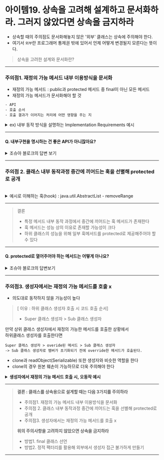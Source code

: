 # 아이템19. 상속을 고려해 설계하고 문서화하라. 그러지 않았다면 상속을 금지하라

- 상속할 때의 주의점도 문서화해놓지 않은 '외부' 클래스는 상속에 주의해야 한다.
- 여기서 `외부`란 프로그래머 통제권 밖에 있어서 언제 어떻게 변경될지 모른다는 뜻이다.

> 상속을 고려한 설계와 문서화란?
---
### 주의점1. 재정의 가능 메서드 내부 이용방식을 문서화
- 재정의 가능 메서드 : public과 protected 메서드 중 final이 아닌 모든 메서드
- 재정의 가능 메서드가 문서화해야 할 것
```
- API
- 호출 순서
- 호출 결과가 이어지는 처리에 어떤 영향을 주는 지
```

<details>
<summary>ex) 내부 동작 방식을 설명하는 Implementation Requirements 예시</summary>

> public boolean remove(Object o)
 
> 메서드 API 설명 (what?  - 무엇을 하는지)   
> Removes a single instance of the specified element from this collection, if it is present (optional operation). 
More formally, removes an element e such that Objects.equals(o, e), if this collection contains one or more such elements. 
Returns true if this collection contained the specified element (or equivalently, if this collection changed as a result of the call).

><b>Implementation Requirements(how? - 내부 동작 방식을 설명):</b>   
This implementation iterates over the collection looking for the specified element.
If it finds the element, it removes the element from the collection **using the iterator's remove method.**(반복자의 remove를 사용해 컬렉션에서 제거)   
> Note that this implementation throws an UnsupportedOperationException if the iterator returned by this collection's iterator method does not implement the remove method and this collection contains the specified object.
---
### 위의 implementation Requirements가 필요한 이유
- iterator 메서드를 재정의 > remove 메서드에 영향을 줄 수 있음을 캐치!
- 아이템18(상속 대신 컴포지션을 고려하라)에서 상위 클래스의 내부구현을 몰라 오작동이 났던 addAll과 같은 상황을 방지
</details>

---
#### Q. 내부구현을 명시하는 건 좋은 API가 아니잖아요?
<details>
<summary>조슈아 블로크의 답변 보기 </summary>
 
- `좋은 API문서란 어떻게 가 아닌 무엇을 하는지 설명해야 한다`와 대조되지 않는가?
> **A : 상속을 사용하는 한 어쩔 수 없다.**    
> 상속이 캡슐화를 해치기 때문에 안전하게 상속하기 위해선 내부구현 방식을 설명해야 한다.
</details>

---

### 주의점 2. 클래스 내부 동작과정 중간에 끼어드는 훅을 선별해 protected로 공개

<br>
<details>
<summary>
예시로 이해하는 훅(hook) : java.util.AbstractList - removeRange </summary>

> **point1. removeRange는 fromIndex에서 toIndex까지 원소를 제거하는 메서드이다.**
```java
protected void removeRange(int fromIndex, int toIndex) {
        ListIterator<E> it = listIterator(fromIndex);
        for (int i=0, n=toIndex-fromIndex; i<n; i++) {
            it.next();
            it.remove();
        }
    }
```
- 여기서 포인트는 왜 removeRange의 접근제어자가 protected(하위 클래스에 공개)인지 이해하는 것이다.
---
> **point2. removeRange는 clear를 고성능으로 구현할 때 사용된다.**
```
removeRange is called by the {@code clear} operation 
on this list and its subLists.

Overriding this method to take advantage of 
the internals of the list implementation can substantially   

improve the performance of the {@code clear} operation 
on this list and its subLists.
```
- 실제 AbstractList clear 메서드 구현코드
```java
public void clear() {
        removeRange(0, size());
}
```
---
> point3. **하위클래스에서 clear를 고성능으로 만들려면 removeRange가 공개되어 있어야 한다**
- 사용자는 removeRange가 아닌 clear에 관심이 있다
- clear의 성능을 위해서는 내부 동작과정에서 중간에 끼어드는 removeRange가 필요하다
- 만약 removeRange가 공개되어 있지 않다면 성능이 느려지거나 밑바닥부터 구현해야 한다
</details>

---

> 결론 
> - 특정 메서드 내부 동작 과정에서 중간에 끼어드는 훅 메서드가 존재한다
> - 훅 메서드는 성능 상의 이유로 존재할 가능성이 크다
> - 하위 클래스의 성능을 위해 일부 훅메서드를 protected로 제공해주어야 할 수 있다
--- 

#### Q. protected로 열어주어야 하는 메서드는 어떻게 아나요?
<details>
<summary> 조슈아 블로크의 답변보기</summary>
 
> A : 직접 하위클래스를 만들어보는 것이 '유일'하다   
> 하위 클래스에서 진짜 필요한 메서드는 공백이 느껴질 것이다   
> 반대로 공백이 느껴지지 않는 메서드는 private이어야할 가능성이 크다
</details>

---

### 주의점3. 생성자에서는 재정의 가능 메서드를 호출 x

- 의도대로 동작하지 않을 가능성이 높다
> [ 이유 : 하위 클래스 생성자 호출 시 코드 호출 순서]   
> - Super 클래스 생성자 > Sub 클래스 생성자   

만약 상위 클래스 생성자에서 재정의 가능한 메서드를 호출한 상황에서     
하위클래스 생성자를 호출한다면
```
Super 클래스 생성자 > overide된 메서드 > Sub 클래스 생성자
-> Sub 클래스 생성자로 멤버가 초기화되기 전에 override한 메서드가 호출된다. 
```
- clone과 readObject(Serializable) 또한 생성자와 비슷한 역할을 한다
- clone의 경우 원본 훼손이 가능하므로 더욱 주의해야 한다

<details>
<summary> <b>생성자에서 재정의 가능 메서드 호출 시, 오동작 예시</b></summary>

```java
package effectivejava.chapter4.item19;

// Class whose constructor invokes an overridable method. NEVER DO THIS! (Page 95)
public class Super {
    // 생성자에서 오버라이딩 가능한 메서드를 호출하고 있음
    public Super() {
        overrideMe();
    }

    public void overrideMe() {
    }
}

public final class Sub extends Super {
    private final Instant instant;

    Sub() {
        instant = Instant.now();
    }

    // instant를 출력
    @Override public void overrideMe() {
        System.out.println(instant);
    }

    public static void main(String[] args) {
        Sub sub = new Sub(); // 기대 : instant 출력  - 실제 : null 출력
        sub.overrideMe();
    }
}
```
- Sub를 생성하는 과정을 자세히 바라보자
```
1. Sub 생성자가 외부에서 호출
2. Sub의 상위 클래스인 Super 클래스 생성자 호출
3. Super 클래스 내부 overrideMe 메서드 호출
4. overrideMe는 오버라이딩된 Sub클래스의 overrideMe 호출
5. instant를 호출해야되나 아직 Sub 클래스 생성자가 호출되지 않아 초기화가 안됨 (null)
6. Sub 클래스 생성자 호출
```
- println이 null입력을 받아들여 망정이지 NPE의 위험성이 존재한다!
</details>

---
> **결론 : 클래스를 상속용으로 설계할 때는 다음 3가지를 주의하라**
> - 주의점1. 재정의 가능 메서드 내부 이용방식을 문서화 
> - 주의점 2. 클래스 내부 동작과정 중간에 끼어드는 훅을 선별해 protected로 공개
> - 주의점3. 생성자에서는 재정의 가능 메서드를 호출 x 
> 
> **위의 주의사항을 고려하지 않았으면 상속을 금지하라**
> - 방법1. final 클래스 선언
> - 방법2. 정적 팩터리를 활용해 외부에서 생성자 접근 불가하게 만들기

---
